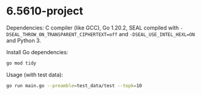 # 6.5610-project

Dependencies: C compiler (like GCC), Go 1.20.2, SEAL compiled with `-DSEAL_THROW_ON_TRANSPARENT_CIPHERTEXT=off` and `-DSEAL_USE_INTEL_HEXL=ON` and Python 3.

Install Go dependencies:
```bash
go mod tidy
```

Usage (with test data):
```bash
go run main.go --preamble=test_data/test --topk=10
```
